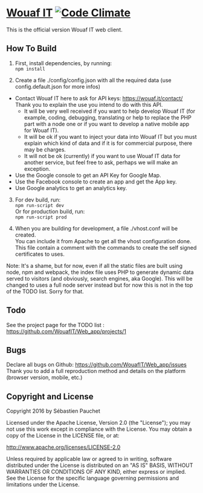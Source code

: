 # [Wouaf IT](https://wouaf.it) [![Code Climate](https://codeclimate.com/github/WouafIT/Web_app/badges/gpa.svg)](https://codeclimate.com/github/WouafIT/Web_app)

This is the official version Wouaf IT web client.

How To Build
---------------------
1. First, install dependencies, by running:  
`npm install`

2. Create a file ./config/config.json with all the required data (use config.default.json for more infos)
  - Contact Wouaf IT here to ask for API keys: https://wouaf.it/contact/  
	Thank you to explain the use you intend to do with this API.  
    - It will be very well received if you want to help develop Wouaf IT (for example, coding, debugging, translating
	or help to replace the PHP part with a node one or if you want to develop a native mobile app for Wouaf IT).
    - It will be ok if you want to inject your data into Wouaf IT but you must explain which kind of data and if it is
    for commercial purpose, there may be charges.
    - It will not be ok (currently) if you want to use Wouaf IT data for another service, but feel free to ask,
   perhaps we will make an exception.
  - Use the Google console to get an API Key for Google Map.
  - Use the Facebook console to create an app and get the App key.
  - Use Google analytics to get an analytics key.
	
3. For dev build, run:  
`npm run-script dev`  
Or for production build, run:  
`npm run-script prod`

4. When you are building for development, a file ./vhost.conf will be created.  
You can include it from Apache to get all the vhost configuration done.  
This file contain a comment with the commands to create the self signed certificates to uses.

Note: It's a shame, but for now, even if all the static files are built using node, npm and webpack, 
the index file uses PHP to generate dynamic data served to visitors (and obviously, search engines, aka Google).
This will be changed to uses a full node server instead but for now this is not in the top of the TODO list. 
Sorry for that.

Todo
---------------------
See the project page for the TODO list : https://github.com/WouafIT/Web_app/projects/1

Bugs
---------------------
Declare all bugs on Github: https://github.com/WouafIT/Web_app/issues
Thank you to add a full reproduction method and details on the platform (browser version, mobile, etc.)

Copyright and License
---------------------
Copyright 2016 by Sébastien Pauchet

Licensed under the Apache License, Version 2.0 (the "License"); you may not use this work except in compliance with 
the License. You may obtain a copy of the License in the LICENSE file, or at:

http://www.apache.org/licenses/LICENSE-2.0

Unless required by applicable law or agreed to in writing, software distributed under the License is distributed 
on an "AS IS" BASIS, WITHOUT WARRANTIES OR CONDITIONS OF ANY KIND, either express or implied. See the License for 
the specific language governing permissions and limitations under the License.